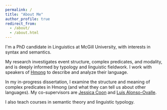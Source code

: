 ```yaml
---
permalink: /
title: "About Me"
author_profile: true
redirect_from: 
  - /about/
  - /about.html
---
```


I'm a PhD candidate in Linguistics at McGill University, with interests in syntax and semantics. 

My research investigates event structure, complex predicates, and modality, and is deeply informed by typology and linguistic fieldwork. I work with speakers of [Hmong](/hmong "Hmong language") to describe and analyze their language. 

In my in-progress dissertation, I examine the structure and meaning of complex predicates in Hmong (and what they can tell us about other languages). My co-supervisors are [Jessica Coon](https://jessica.lingspace.org/ "Jessica Coon") and [Luis Alonso-Ovalle](http://people.linguistics.mcgill.ca/~luis.alonso-ovalle/about/ "Luis Alonso-Ovalle").

I also teach courses in semantic theory and linguistic typology. 


